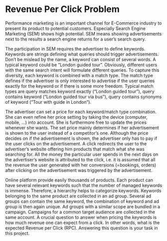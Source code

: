 # Revenue Per Click Problem

Performance marketing is an important channel for E-Commerce industry to present its product to potential customers. Especially Search Engine Marketing (SEM) shows high potential. SEM means showing advertisements next to the results a search engine returns for a user’s search query.

The participation in SEM requires the advertiser to define keywords. Keywords are strings defining what queries should trigger advertisements. Don’t be mislead by the name, a keyword can consist of several words. A typical keyword could be “London guided tour”. Obviously, different users with the same search intent will formulate different queries. To capture this diversity, each keyword is combined with a match type. The match type defines if the advertiser is only interested to advertise if the user queries exactly for the keyword or if there is some more freedom. Typical match types are query matches keyword exactly (“London guided tour”), query contains keyword (“London guided tour via bus”), query contains synonyms of keyword (“Tour with guide in London”).

The advertiser can set a price for each keyword/match type combination. She can even refine her price setting by taking the device (computer, mobile, …) into account. She is furthermore free to update the prices whenever she wants. The set price mainly determines if her advertisement is shown to the user instead of a competitor’s one. Although the price decides on if the advertisement is shown, the advertiser only has to pay if the user clicks on the advertisement. A click redirects the user to the advertiser’s website offering him products that match what she was searching for. All the money the particular user spends in the next days on the advertiser’s website is attributed to the click, i.e. it is assumed that all the revenue the user generated with her conversions (=bookings, orders) after clicking on the advertisement was triggered by the advertisement.

Online platform provide easily thousands of products. Each product can have several relevant keywords such that the number of managed keywords is immense. Therefore, a hierarchy helps to categorize keywords. Keywords belonging to the same product are collected in an ad group. Several ad groups can contain the same keyword, the combination of keyword and ad group is then again unique. Ad groups with a similar scope are bundled in a campaign. Campaigns for a common target audience are collected in the same account.
A crucial question to answer when pricing the keywords is how much revenue one can expect from a click. In other words, what is the expected Revenue per Click (RPC). Answering this question is your task in this project.

